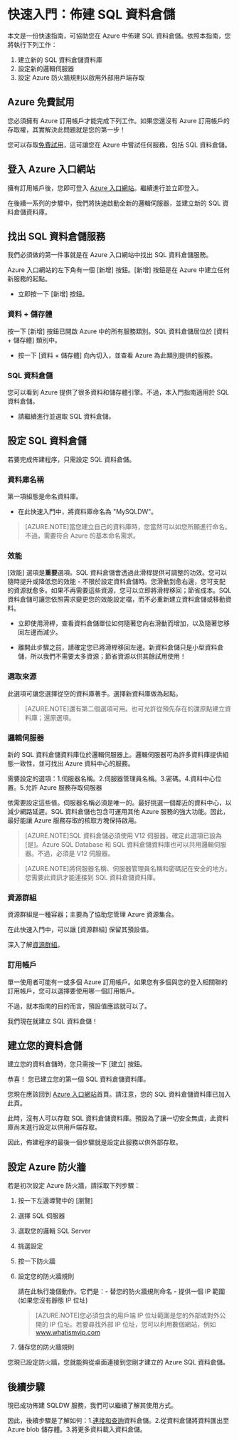 <properties
   pageTitle="快速入門：佈建 SQL 資料倉儲 | Microsoft Azure"
   description="遵循這些步驟和指導方針來佈建 SQL 資料倉儲。"
   services="sql-data-warehouse"
   documentationCenter="NA"
   authors="jrowlandjones"
   manager="barbkess"
   editor=""/>

<tags
   ms.service="sql-data-warehouse"
   ms.devlang="NA"
   ms.topic="article"
   ms.tgt_pltfrm="NA"
   ms.workload="data-services"
   ms.date="06/23/2015"
   ms.author="JRJ@BigBangData.co.uk;barbkess"/>

# 快速入門：佈建 SQL 資料倉儲 #

本文是一份快速指南，可協助您在 Azure 中佈建 SQL 資料倉儲。依照本指南，您將執行下列工作：

1. 建立新的 SQL 資料倉儲資料庫
2. 設定新的邏輯伺服器
3. 設定 Azure 防火牆規則以啟用外部用戶端存取

## Azure 免費試用 ##
您必須擁有 Azure 訂用帳戶才能完成下列工作。如果您還沒有 Azure 訂用帳戶的存取權，其實解決此問題就是您的第一步！

您可以存取[免費試用][]，這可讓您在 Azure 中嘗試任何服務，包括 SQL 資料倉儲。


## 登入 Azure 入口網站 ##

擁有訂用帳戶後，您即可登入 [Azure 入口網站][]。繼續進行並立即登入。

在後續一系列的步驟中，我們將快速啟動全新的邏輯伺服器，並建立新的 SQL 資料倉儲資料庫。

## 找出 SQL 資料倉儲服務

我們必須做的第一件事就是在 Azure 入口網站中找出 SQL 資料倉儲服務。

Azure 入口網站的左下角有一個 [新增] 按鈕。[新增] 按鈕是在 Azure 中建立任何新服務的起點。

- 立即按一下 [新增] 按鈕。

### 資料 + 儲存體

按一下 [新增] 按鈕已開啟 Azure 中的所有服務類別。SQL 資料倉儲居位於 [資料 + 儲存體] 類別中。

- 按一下 [資料 + 儲存體] 向內切入，並查看 Azure 為此類別提供的服務。

### SQL 資料倉儲

您可以看到 Azure 提供了很多資料和儲存體引擎。不過，本入門指南適用於 SQL 資料倉儲。

- 請繼續進行並選取 SQL 資料倉儲。

## 設定 SQL 資料倉儲

若要完成佈建程序，只需設定 SQL 資料倉儲。


### 資料庫名稱

第一項組態是命名資料庫。



- 在此快速入門中，將資料庫命名為 "MySQLDW"。


> [AZURE.NOTE]當您建立自己的資料庫時，您當然可以如您所願進行命名。不過，需要符合 Azure 的基本命名需求。

### 效能

[效能] 選項是**重要**選項。SQL 資料倉儲會透過此滑桿提供可調整的功效。您可以隨時提升或降低您的效能 - 不限於設定資料倉儲時。您滑動到愈右邊，您可支配的資源就愈多。如果不再需要這些資源，您可以立即將滑桿移回；節省成本。SQL 資料倉儲可讓您依照需求變更您的效能設定檔，而不必重新建立資料倉儲或移動資料。

- 立即使用滑桿，查看資料倉儲單位如何隨著您向右滑動而增加，以及隨著您移回左邊而減少。

- 離開此步驟之前，請確定您已將滑桿移回左邊。新資料倉儲只是小型資料倉儲，所以我們不需要太多資源；節省資源以供其餘試用使用！

### 選取來源

此選項可讓您選擇從空的資料庫著手。選擇新資料庫做為起點。

> [AZURE.NOTE]還有第二個選項可用。也可允許從預先存在的還原點建立資料庫；還原選項。

### 邏輯伺服器

新的 SQL 資料倉儲資料庫位於邏輯伺服器上。邏輯伺服器可為許多資料庫提供組態一致性，並可找出 Azure 資料中心的服務。

需要設定的選項：1.伺服器名稱。2.伺服器管理員名稱。3.密碼。4.資料中心位置。5.允許 Azure 服務存取伺服器

依需要設定這些值。伺服器名稱必須是唯一的。最好挑選一個鄰近的資料中心，以減少網路延遲。SQL 資料倉儲也包含可運用其他 Azure 服務的強大功能。因此，最好能讓 Azure 服務存取的核取方塊保持啟用。

> [AZURE.NOTE]SQL 資料倉儲必須使用 V12 伺服器。確定此選項已設為 [是]。Azure SQL Database 和 SQL 資料倉儲資料庫也可以共用邏輯伺服器。不過，必須是 V12 伺服器。

> [AZURE.NOTE]將伺服器名稱、伺服器管理員名稱和密碼記在安全的地方。您需要此資訊才能連接到 SQL 資料倉儲資料庫。

### 資源群組
資源群組是一種容器；主要為了協助您管理 Azure 資源集合。

在此快速入門中，可以讓 [資源群組] 保留其預設值。

深入了解[資源群組](../azure-portal/resource-group-portal.md)。

### 訂用帳戶
單一使用者可能有一或多個 Azure 訂用帳戶。如果您有多個與您的登入相關聯的訂用帳戶，您可以選擇要使用哪一個訂用帳戶。

不過，就本指南的目的而言，預設值應該就可以了。

我們現在就建立 SQL 資料倉儲！

## 建立您的資料倉儲 ##
建立您的資料倉儲時，您只需按一下 [建立] 按鈕。

恭喜！ 您已建立您的第一個 SQL 資料倉儲資料庫。

您現在應該回到 [Azure 入口網站][]首頁。請注意，您的 SQL 資料倉儲資料庫已加入此頁。


此時，沒有人可以存取 SQL 資料倉儲資料庫。預設為了讓一切安全無虞，此資料庫尚未進行設定以供用戶端存取。

因此，佈建程序的最後一個步驟就是設定此服務以供外部存取。

## 設定 Azure 防火牆 ##

若是初次設定 Azure 防火牆，請採取下列步驟：

1. 按一下左邊導覽中的 [瀏覽]

2. 選擇 SQL 伺服器

3. 選取您的邏輯 SQL Server

4. 挑選設定

5. 按一下防火牆

6. 設定您的防火牆規則

    請在此執行幾個動作。它們是：- 替您的防火牆規則命名 - 提供一個 IP 範圍 (如果您沒有靜態 IP 位址)

    > [AZURE.NOTE]您必須包含的用戶端 IP 位址範圍是您的外部或對外公開的 IP 位址。若要尋找外部 IP 位址，您可以利用數個網站，例如 <a href="http://www.whatismyip.com" target="_blank">www.whatismyip.com</a>

7. 儲存您的防火牆規則


您現已設定防火牆，您就能夠從桌面連接到您剛才建立的 Azure SQL 資料倉儲。

## 後續步驟

現已成功佈建 SQLDW 服務，我們可以繼續了解其使用方式。

因此，後續步驟是了解如何：1.[連接和查詢](sql-data-warehouse-get-started-connect-query.md)資料倉儲。2.從資料倉儲將資料匯出至 Azure blob 儲存體。3.將更多資料載入資料倉儲。


<!--Image references-->


<!-- Articles -->


<!--External links-->
[免費試用]: https://azure.microsoft.com/zh-tw/pricing/free-trial/
[Azure 入口網站]: https://portal.azure.com/

<!---HONumber=July15_HO3-->